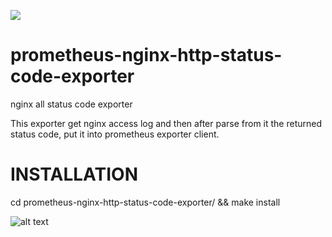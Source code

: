 
![](https://github.com/daniele-parise/prometheus-nginx-http-status-code-exporter/workflows/.github/workflows/go.yml/badge.svg)



# prometheus-nginx-http-status-code-exporter
nginx all status code exporter

This exporter get nginx access log and then after parse from it the returned status code, put it into prometheus exporter client.

# INSTALLATION
cd prometheus-nginx-http-status-code-exporter/ && make install




![alt text](https://raw.githubusercontent.com/daniele-parise/prometheus-nginx-http-status-code-exporter/master/dashboard.png)
